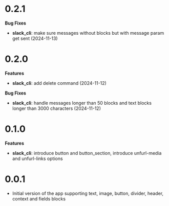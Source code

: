 # 0.2.1

**Bug Fixes**

- **slack_cli**: make sure messages without blocks but with message param get sent (2024-11-13)

# 0.2.0

**Features**

- **slack_cli**: add delete command (2024-11-12)

**Bug Fixes**

- **slack_cli**: handle messages longer than 50 blocks and text blocks longer than 3000 characters (2024-11-12)

# 0.1.0

**Features**

- **slack_cli**: introduce button and button_section, introduce unfurl-media and unfurl-links options

# 0.0.1

- Initial version of the app supporting text, image, button, divider, header, context and fields blocks

